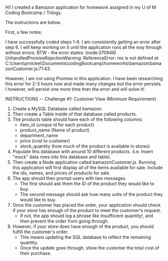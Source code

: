Hi! I created a Bamazon application for homework assigned in my U of M Coding Bootcamp / Trilogy.  

The instructions are below. 

First, a few notes:

I have successfully coded steps 1-6.  I am consistently getting an error after step 6. I will keep working on it until the application runs all the way through without errors.  BTW - the error states:  (node:370948) UnhandledPromiseRejectionWarning: ReferenceError: res is not defined
    at C:\Users\pmickel\Documents\codingBootcamp\homeworks\bamazon\bamazonCustomer.js:71:43. 
    
However, I am not using Promise in this application. I have been researching this error for 2-3 hours now and made many changes but the error persists. I however, will persist one more time than the error and will solve it!


INSTRUCTIONS -- Challenge #1: Customer View (Minimum Requirement)

1. Create a MySQL Database called bamazon.
2. Then create a Table inside of that database called products.
3. The products table should have each of the following columns:
   - item_id (unique id for each product)
   - product_name (Name of product)
   - department_name
   - price (cost to customer)
   - stock_quantity (how much of the product is available in stores)
4. Populate this database with around 10 different products. (i.e. Insert "mock" data rows into this database and table).
5. Then create a Node application called bamazonCustomer.js. Running this application will first display all of the items available for sale. Include the ids, names, and prices of products for sale.
6. The app should then prompt users with two messages.
   - The first should ask them the ID of the product they would like to buy.
   - The second message should ask how many units of the product they would like to buy.
7. Once the customer has placed the order, your application should check if your store has enough of the product to meet the customer's request.
   - If not, the app should log a phrase like Insufficient quantity!, and then prevent the order from going through.
8. However, if your store does have enough of the product, you should fulfill the customer's order.
   - This means updating the SQL database to reflect the remaining quantity.
   - Once the update goes through, show the customer the total cost of their purchase.
